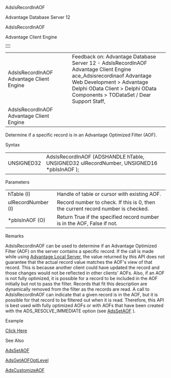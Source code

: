 AdsIsRecordInAOF




Advantage Database Server 12  

AdsIsRecordInAOF

Advantage Client Engine

|  |
| --- |
|  |

|  |  |  |  |  |
| --- | --- | --- | --- | --- |
| AdsIsRecordInAOF  Advantage Client Engine |  |  | Feedback on: Advantage Database Server 12 - AdsIsRecordInAOF Advantage Client Engine ace\_Adsisrecordinaof Advantage Web Development > Advantage Delphi OData Client > Delphi OData Components > TODataSet / Dear Support Staff, |  |
| AdsIsRecordInAOF  Advantage Client Engine |  |  |  |  |

Determine if a specific record is in an Advantage Optimized Filter (AOF).

Syntax

|  |  |
| --- | --- |
| UNSIGNED32 | AdsIsRecordInAOF (ADSHANDLE hTable,  UNSIGNED32 ulRecordNumber,  UNSIGNED16 \*pbIsInAOF ); |

Parameters

|  |  |
| --- | --- |
| hTable (I) | Handle of table or cursor with existing AOF. |
| ulRecordNumber (I) | Record number to check. If this is 0, then the current record number is checked. |
| \*pbIsInAOF (O) | Return True if the specified record number is in the AOF, False if not. |

Remarks

AdsIsRecordInAOF can be used to determine if an Advantage Optimized Filter (AOF) on the server contains a specific record. If the call is made while using [Advantage Local Server](master_advantage_local_server.htm), the value returned by this API does not guarantee that the actual record value matches the AOF's view of that record. This is because another client could have updated the record and those changes would not be reflected in other clients' AOFs. Also, if an AOF is not fully optimized, it is possible for a record to be included in the AOF initially but not to pass the filter. Records that fit this description are dynamically removed from the filter as the records are read. A call to AdsIsRecordInAOF can indicate that a given record is in the AOF, but it is possible for that record to be filtered out when it is read. Therefore, this API is best used with fully optimized AOFs or with AOFs that have been created with the ADS\_RESOLVE\_IMMEDIATE option (see [AdsSetAOF](ace_adssetaof.htm) ).

Example

[Click Here](ace_aof_and_encryption_examples.htm#adsisrecordinaof_example)

See Also

[AdsSetAOF](ace_adssetaof.htm)

[AdsGetAOFOptLevel](ace_adsgetaofoptlevel.htm)

[AdsCustomizeAOF](ace_adscustomizeaof.htm)